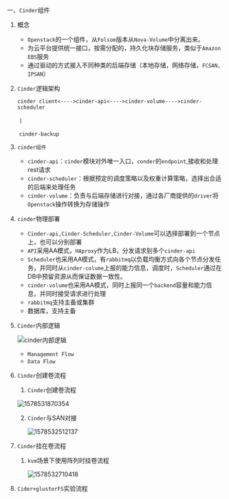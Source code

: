 一、`Cinder`组件

1. 概念

   - `Openstack`的一个组件，从`Folsom`版本从`Nova-Volume`中分离出来。
   - 为云平台提供统一接口，按需分配的，持久化块存储服务，类似于`Amazon EBS`服务
   - 通过驱动的方式接入不同种类的后端存储（本地存储，网络存储，`FCSAN，IPSAN`）

2. `Cinder`逻辑架构

   `cinder client<---->cinder-api<---->cinder-volume---->cinder-scheduler`

   ​                                   `|`

   ​                             `cinder-backup`

3. `cinder组件`

   - `cinder-api`：`cinder`模块对外唯一入口，`conder`的`endpoint`,接收和处理rest请求
   - `cinder-scheduler`：根据预定的调度策略以及权重计算策略，选择出合适的后端来处理任务
   - `cinder-volume`：负责与后端存储进行对接，通过各厂商提供的`driver`将`Openstack`操作转换为存储操作

4. `cinder`物理部署

   - `Cinder-api,Cinder-Scheduler,Cinder-Volume`可以选择部署到一个节点上，也可以分别部署
   - `API`采用AA模式，`HAproxy`作为LB，分发请求到多个`cinder-api`
   - `Scheduler`也采用AA模式，有`rabbitmq`以负载均衡方式向各个节点分发任务，并同时从`cinder-colume`上报的能力信息，调度时，`Scheduler`通过在DB中预留资源从而保证数据一致性。
   - `cinder-volume`也采用AA模式，同时上报同一个`backend`容量和能力信息，并同时接受请求进行处理
   - `rabbitmq`支持主备或集群
   - 数据库，支持主备

5. `Cinder`内部逻辑

   ![cinder内部逻辑]([https://github.com/jiangzhiheng/doc/blob/master/img/cinder%E5%86%85%E9%83%A8%E9%80%BB%E8%BE%91.png](https://github.com/jiangzhiheng/doc/blob/master/img/cinder内部逻辑.png))

   - `Management Flow`
   - `Data Flow`

6. `Cinder`创建卷流程

   1. `Cinder`创建卷流程

   ![1578531870354](C:\Users\JiangZhiheng\Documents\Typora\img\cinder创建卷流程.png)

   2. `Cinder`与SAN对接

      ![1578532512137](C:\Users\JiangZhiheng\Documents\Typora\img\cinder对接SAN.png)

7. `Cinder`挂在卷流程

   1. `kvm`场景下使用阵列时挂卷流程

      ![1578532710418](C:\Users\JiangZhiheng\Documents\Typora\img\kvm挂在卷.png)

8. `Cider+glusterFS`实验流程

